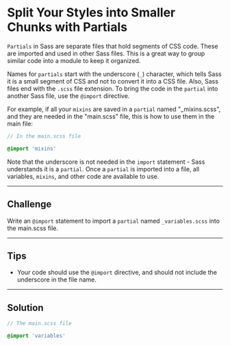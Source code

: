 # Split Your Styles into Smaller Chunks with Partials

`Partials` in Sass are separate files that hold segments of CSS code. These are imported and used in other Sass files. This is a great way to group similar code into a module to keep it organized.

Names for `partials` start with the underscore (`_`) character, which tells Sass it is a small segment of CSS and not to convert it into a CSS file. Also, Sass files end with the `.scss` file extension. To bring the code in the `partial` into another Sass file, use the `@import` directive.

For example, if all your `mixins` are saved in a `partial` named "_mixins.scss", and they are needed in the "main.scss" file, this is how to use them in the main file:

```scss
// In the main.scss file

@import 'mixins'
```

Note that the underscore is not needed in the `import` statement - Sass understands it is a `partial`. Once a `partial` is imported into a file, all variables, `mixins`, and other code are available to use.

---

## Challenge

Write an `@import` statement to import a `partial` named `_variables.scss` into the main.scss file.

---

## Tips

- Your code should use the `@import` directive, and should not include the underscore in the file name.

---

## Solution

```scss
// The main.scss file

@import 'variables'
```